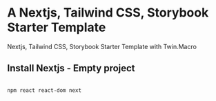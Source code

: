 # A Nextjs, Tailwind CSS, Storybook Starter Template

Nextjs, Tailwind CSS, Storybook Starter Template with Twin.Macro

## Install Nextjs - Empty project

```npm

npm react react-dom next

```
